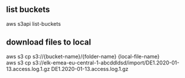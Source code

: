 

## list buckets
aws s3api list-buckets

## download files to local
aws s3 cp s3://{bucket-name}/{folder-name} {local-file-name} <br>
aws s3 cp s3://elk-emea-eu-central-1-abcddldsd/import/DE1.2020-01-13.access.log.1.gz DE1.2020-01-13.access.log.1.gz
